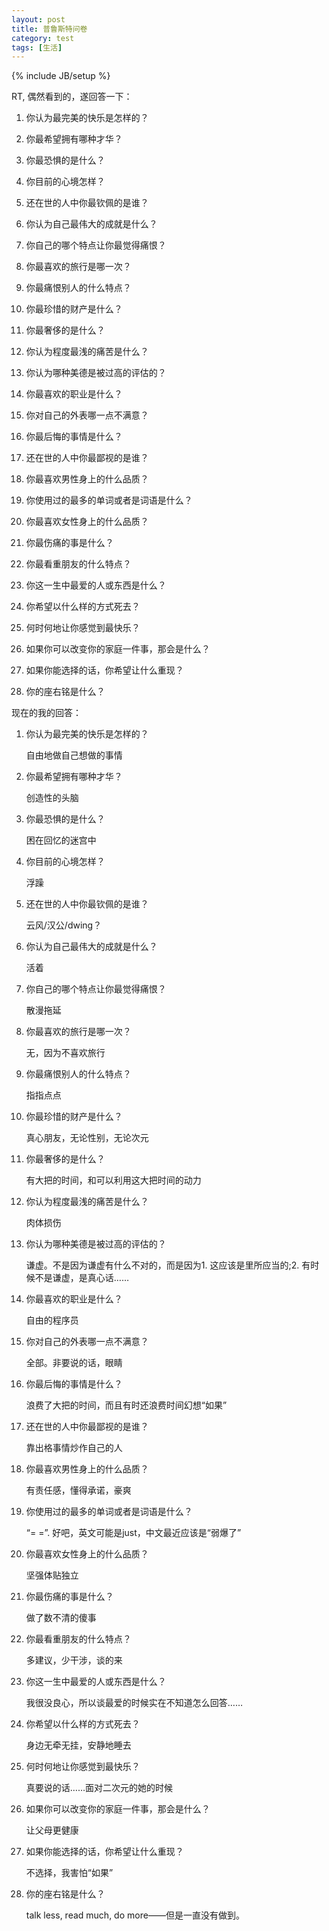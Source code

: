 ```yaml
---
layout: post
title: 普鲁斯特问卷
category: test
tags: [生活]
---
```

{% include JB/setup %}

RT, 偶然看到的，遂回答一下：

1. 你认为最完美的快乐是怎样的？

2. 你最希望拥有哪种才华？

3. 你最恐惧的是什么？

4. 你目前的心境怎样？

5. 还在世的人中你最钦佩的是谁？

6. 你认为自己最伟大的成就是什么？

7. 你自己的哪个特点让你最觉得痛恨？

8. 你最喜欢的旅行是哪一次？

9. 你最痛恨别人的什么特点？

10. 你最珍惜的财产是什么？

11. 你最奢侈的是什么？

12. 你认为程度最浅的痛苦是什么？

13. 你认为哪种美德是被过高的评估的？

14. 你最喜欢的职业是什么？

15. 你对自己的外表哪一点不满意？

16. 你最后悔的事情是什么？

17. 还在世的人中你最鄙视的是谁？

18. 你最喜欢男性身上的什么品质？

19. 你使用过的最多的单词或者是词语是什么？

20. 你最喜欢女性身上的什么品质？

21. 你最伤痛的事是什么？

22. 你最看重朋友的什么特点？

23. 你这一生中最爱的人或东西是什么？

24. 你希望以什么样的方式死去？

25. 何时何地让你感觉到最快乐？

26. 如果你可以改变你的家庭一件事，那会是什么？

27. 如果你能选择的话，你希望让什么重现？

28. 你的座右铭是什么？

<!--more-->
现在的我的回答：

1. 你认为最完美的快乐是怎样的？
    
    自由地做自己想做的事情

2. 你最希望拥有哪种才华？
    
    创造性的头脑

3. 你最恐惧的是什么？
    
    困在回忆的迷宫中

4. 你目前的心境怎样？
    
    浮躁

5. 还在世的人中你最钦佩的是谁？
    
    云风/汉公/dwing？

6. 你认为自己最伟大的成就是什么？
    
    活着

7. 你自己的哪个特点让你最觉得痛恨？
    
    散漫拖延

8. 你最喜欢的旅行是哪一次？
    
    无，因为不喜欢旅行

9. 你最痛恨别人的什么特点？
    
    指指点点

10. 你最珍惜的财产是什么？
    
    真心朋友，无论性别，无论次元

11. 你最奢侈的是什么？
    
    有大把的时间，和可以利用这大把时间的动力

12. 你认为程度最浅的痛苦是什么？
    
    肉体损伤

13. 你认为哪种美德是被过高的评估的？
    
    谦虚。不是因为谦虚有什么不对的，而是因为1.  这应该是里所应当的;2. 有时候不是谦虚，是真心话……

14. 你最喜欢的职业是什么？
    
    自由的程序员

15. 你对自己的外表哪一点不满意？
    
    全部。非要说的话，眼睛

16. 你最后悔的事情是什么？
    
    浪费了大把的时间，而且有时还浪费时间幻想&ldquo;如果&rdquo;

17. 还在世的人中你最鄙视的是谁？
    
    靠出格事情炒作自己的人

18. 你最喜欢男性身上的什么品质？
    
    有责任感，懂得承诺，豪爽

19. 你使用过的最多的单词或者是词语是什么？
    
    &ldquo;= =&rdquo;.  好吧，英文可能是just，中文最近应该是&ldquo;弱爆了&rdquo;

20. 你最喜欢女性身上的什么品质？
    
    坚强体贴独立

21. 你最伤痛的事是什么？
    
    做了数不清的傻事

22. 你最看重朋友的什么特点？
    
    多建议，少干涉，谈的来

23. 你这一生中最爱的人或东西是什么？
    
    我很没良心，所以谈最爱的时候实在不知道怎么回答……

24. 你希望以什么样的方式死去？
    
    身边无牵无挂，安静地睡去

25. 何时何地让你感觉到最快乐？
    
    真要说的话……面对二次元的她的时候

26. 如果你可以改变你的家庭一件事，那会是什么？
    
    让父母更健康

27. 如果你能选择的话，你希望让什么重现？
    
    不选择，我害怕&ldquo;如果&rdquo;

28. 你的座右铭是什么？
    
    talk less, read much, do more&mdash;&mdash;但是一直没有做到。

